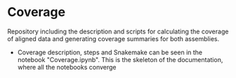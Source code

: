 # Coverage
Repository including the description and scripts for calculating the coverage of aligned data and generating coverage summaries for both assemblies.

* Coverage description, steps and Snakemake can be seen in the notebook "Coverage.ipynb". This is the skeleton of the documentation, where all the notebooks converge
